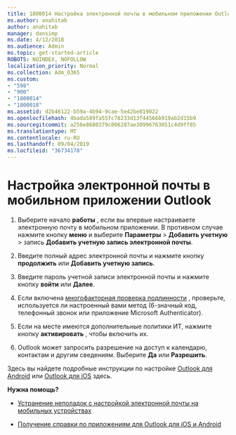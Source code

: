 ```yaml
---
title: 1800014 Настройка электронной почты в мобильном приложении Outlook
ms.author: anahitab
author: anahitab
manager: dansimp
ms.date: 4/12/2018
ms.audience: Admin
ms.topic: get-started-article
ROBOTS: NOINDEX, NOFOLLOW
localization_priority: Normal
ms.collection: Adm_O365
ms.custom:
- "598"
- "900"
- "1800014"
- "1800018"
ms.assetid: d2b46122-b59a-4b94-9cae-5e42be819022
ms.openlocfilehash: 4bada589fa55fc78233d13f44566b919ab2d15b9
ms.sourcegitcommit: a256e8680379c006287ae30996763051c4d9ff85
ms.translationtype: MT
ms.contentlocale: ru-RU
ms.lasthandoff: 09/04/2019
ms.locfileid: "36734178"
---
```

# <a name="set-up-email-in-the-outlook-mobile-app"></a>Настройка электронной почты в мобильном приложении Outlook

1. Выберите начало **работы** , если вы впервые настраиваете электронную почту в мобильном приложении. В противном случае нажмите кнопку **меню** и выберите **Параметры** \> **Добавить учетную** \> запись **Добавить учетную запись электронной почты**.

2. Введите полный адрес электронной почты и нажмите кнопку **продолжить** или **Добавить учетную запись**.

3. Введите пароль учетной записи электронной почты и нажмите кнопку **войти** или **Далее**.

4. Если включена [многофакторная проверка подлинности](https://docs.microsoft.com/office365/admin/security-and-compliance/set-up-multi-factor-authentication) , проверьте, используется ли настроенный вами метод (6-значный код, телефонный звонок или приложение Microsoft Authenticator).

5. Если на месте имеются дополнительные политики ИТ, нажмите кнопку **активировать** , чтобы включить их.

6. Outlook может запросить разрешение на доступ к календарю, контактам и другим сведениям. Выберите **Да** или **Разрешить**.

Здесь вы найдете подробные инструкции по настройке [Outlook для Android](https://support.office.com/article/886db551-8dfa-4fd5-b835-f8e532091872.aspx) или [Outlook для iOS](https://support.office.com/article/b2de2161-cc1d-49ef-9ef9-81acd1c8e234.aspx) здесь.
  
 **Нужна помощь?**
  
- [Устранение неполадок с настройкой электронной почты на мобильных устройствах](https://support.office.com/article/a264ef01-9c88-48fb-9285-7017e4f31f02.aspx)

- [Получение справки по приложениям для Outlook для iOS и Android](https://support.office.com/article/218a22d1-9fa5-4889-b689-de1c63493243.aspx#ID0EAABAAA=Contact_Support)
